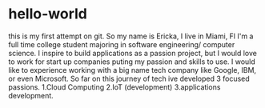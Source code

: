 # hello-world
this is my first attempt on git. 
So my name is Ericka, I live in Miami, Fl
I'm a full time college student majoring in software engineering/ computer science.
I inspire to build applications as a passion project, but I would love to work for start up companies puting my passion and skills to use.
I would like to experience working with a big name tech company like Google, IBM, or even Microsoft.
So far on this journey of tech ive developed 3 focused passions.
1.Cloud Computing
2.IoT (development)
3.applications development.
